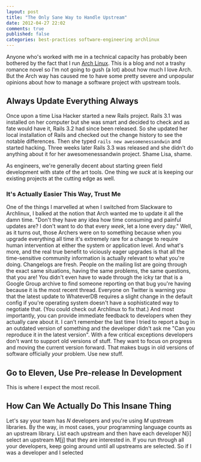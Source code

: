 ```yaml
---
layout: post
title: "The Only Sane Way to Handle Upstream"
date: 2012-04-27 22:02
comments: true
published: false
categories: best-practices software-engineering archlinux
---
```


Anyone who's worked with me in a technical capacity has probably been bothered
by the fact that I run [Arch Linux](http://archlinux.org). This is a blog and
not a trashy romance novel so I'm not going to gush (a lot) about how much I
love Arch. But the Arch way has caused me to have some pretty severe and
unpopular opinions about how to manage a software project with upstream tools.

Always Update Everything Always
-------------------------------

Once upon a time Lisa Hacker started a new Rails project. Rails 3.1 was
installed on her computer but she was smart and decided to check and as fate
would have it, Rails 3.2 had since been released. So she updated her local
installation of Rails and checked out the change history to see the notable
differences. Then she typed `rails new awesomenessandwin` and started hacking.
Three weeks later Rails 3.3 was released and she didn't do anything about it for
her awesomenessandwin project. Shame Lisa, shame.

As engineers, we're generally decent about starting green field development with
state of the art tools. One thing we *suck* at is keeping our existing projects
at the cutting edge as well.

### It's Actually Easier This Way, Trust Me ###

One of the things I marvelled at when I switched from Slackware to Archlinux, I
balked at the notion that Arch wanted me to update it all the damn time. "Don't
they have any idea how time consuming and painful updates are? I don't want to
do that every *week*, let a lone every day." Well, as it turns out, those
Archers were on to something because when you upgrade everything all time it's
extremely rare for a change to require human intervention at either the system
or application level. And what's more, and the real true benefit to viciously
eager upgrades is that all the time-sensitive community information is actually
relevant to what you're doing. Changelogs are fresh. People on the mailing list
are going through the exact same situations, having the same problems, the same
questions, that you are! You didn't even have to wade through the icky tar that
is a Google Group archive to find someone reporting on that bug you're having
because it is the most recent thread.  Everyone on Twitter is warning you that
the latest update to WhateverDB requires a slight change in the default config
if you're operating system doesn't have a sophisticated way to negotiate that.
(You could check out Archlinux to fix that.) And most importantly, you can
provide immediate feedback to developers when they actually care about it. I
can't remember the last time I tried to report a bug in an outdated version of
something and the developer didn't ask me "Can you reproduce it in the latest
version". With a few critical exceptions developers don't want to support old
versions of stuff. They want to focus on progress and moving the current version
forward. That makes bugs in old versions of software officially *your* problem.
Use new stuff.

Go to Eleven, Use Pre-release In Development
--------------------------------------------

This is where I expect the most recoil.


How Can We Actually Do This Insane Thing
----------------------------------------

Let's say your team has *N* developers and you're using *M* upstream libraries.
By the way, in most cases, your programming language counts as an upstream
library. List each upstream and then have each developer N[i] select an upstream
M[j] that they are interested in. If you run through all your developers, keep
going around until all upstreams are selected. So if I was a developer and I
selected 
